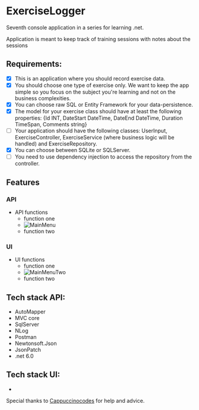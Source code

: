 # ExerciseLogger

Seventh console application in a series for learning .net. 

Application is meant to keep track of training sessions with notes about the sessions

## Requirements: 
 - [x] This is an application where you should record exercise data.
 - [x] You should choose one type of exercise only. We want to keep the app simple so you focus on the subject you're learning and not on the business complexities.
 - [x] You can choose raw SQL or Entity Framework for your data-persistence.
 - [x] The model for your exercise class should have at least the following properties: {Id INT, DateStart DateTime, DateEnd DateTime, Duration TimeSpan, Comments string}
 - [ ] Your application should have the following classes: UserInput, ExerciseController, ExerciseService (where business logic will be handled) and ExerciseRepository.
 - [x] You can choose between SQLite or SQLServer.
 - [ ] You need to use dependency injection to access the repository from the controller.

## Features
### API
- API functions
  - function one
  - ![MainMenu](Images/MainMenuOne.PNG)
  - function two
  
### UI
- UI functions
  - function one
  - ![MainMenuTwo](Images/MainMenuTwo.PNG)
  - function two


## Tech stack API:
- AutoMapper
- MVC core
- SqlServer
- NLog
- Postman
- Newtonsoft.Json
- JsonPatch
- .net 6.0

## Tech stack UI:
-


Special thanks to [Cappuccinocodes](https://github.com/cappuccinocodes) for help and advice.
